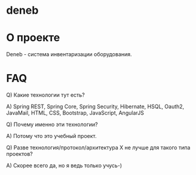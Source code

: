 # deneb

# О проекте

Deneb - система инвентаризации оборудования.

# FAQ

Q) Какие технологии тут есть?

A) Spring REST, Spring Core, Spring Security, Hibernate, HSQL, Oauth2, JavaMail, HTML, CSS, Bootstrap, JavaScript, AngularJS

Q) Почему именно эти технологии?

A) Потому что это учебный проект.

Q) Разве технология/протокол/архитектура X не лучше для такого типа проектов?

A) Скорее всего да, но я ведь только учусь-)
